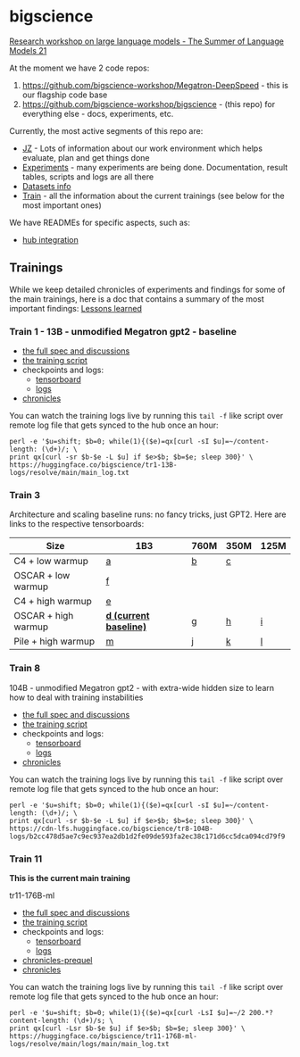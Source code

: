 # bigscience

[Research workshop on large language models - The Summer of Language Models 21](https://bigscience.huggingface.co/)

At the moment we have 2 code repos:

1. https://github.com/bigscience-workshop/Megatron-DeepSpeed - this is our flagship code base
2. https://github.com/bigscience-workshop/bigscience - (this repo) for everything else - docs, experiments, etc.

Currently, the most active segments of this repo are:

- [JZ](./jz/) - Lots of information about our work environment which helps evaluate, plan and get things done
- [Experiments](./experiments) - many experiments are being done. Documentation, result tables, scripts and logs are all there
- [Datasets info](./data/)
- [Train](./train) - all the information about the current trainings (see below for the most important ones)

We have READMEs for specific aspects, such as:
- [hub integration](./tools/README.md)


## Trainings

While we keep detailed chronicles of experiments and findings for some of the main trainings, here is a doc that contains a summary of the most important findings: [Lessons learned](train/lessons-learned.md)


### Train 1 - 13B - unmodified Megatron gpt2 - baseline

* [the full spec and discussions](./train/tr1-13B-base)
* [the training script](./train/tr1-13B-base/tr1-13B-round1.slurm)
* checkpoints and logs:
   - [tensorboard](https://huggingface.co/bigscience/tr1-13B-tensorboard/tensorboard)
   - [logs](https://huggingface.co/bigscience/tr1-13B-logs/)
* [chronicles](./train/tr1-13B-base/chronicles.md)

You can watch the training logs live by running this `tail -f` like script over remote log file that gets synced to the hub once an hour:
```
perl -e '$u=shift; $b=0; while(1){($e)=qx[curl -sI $u]=~/content-length: (\d+)/; \
print qx[curl -sr $b-$e -L $u] if $e>$b; $b=$e; sleep 300}' \
https://huggingface.co/bigscience/tr1-13B-logs/resolve/main/main_log.txt

```

### Train 3

Architecture and scaling baseline runs: no fancy tricks, just GPT2. Here are links to the respective tensorboards:

| Size                	| 1B3 	| 760M 	| 350M 	| 125M 	|
|---------------------	|-----	|------	|------	|------	|
| C4 + low warmup     	| [a](https://huggingface.co/bigscience/tr3-1B3-modeling-baseline-tensorboard)   	| [b](https://huggingface.co/bigscience/tr3b-760M-modeling-baseline-tensorboard)    	| [c](https://huggingface.co/bigscience/tr3c-350M-modeling-baseline-tensorboard)    	|      	|
| OSCAR + low warmup  	| [f](https://huggingface.co/bigscience/tr3f-1B3-diagnostic2-low-warmup-oscar-tensorboard)   	|      	|      	|      	|
| C4 + high warmup    	| [e](https://huggingface.co/bigscience/tr3e-1B3-diagnostic1-warmup-c4-tensorboard)   	|      	|      	|      	|
| OSCAR + high warmup 	| **[d (current baseline)](https://huggingface.co/bigscience/tr3d-1B3-more-warmup-tensorboard)**   	| [g](https://huggingface.co/bigscience/tr3g-760M-v2-tensorboard)    	| [h](https://huggingface.co/bigscience/tr3h-350M-v2-tensorboard)    	| [i](https://huggingface.co/bigscience/tr3i-125M-v2-tensorboard)    	|
| Pile + high warmup  	| [m](https://huggingface.co/bigscience/tr3m-1B3-pile-tensorboard)   	| [j](https://huggingface.co/bigscience/tr3j-760M-pile-tensorboard)    	| [k](https://huggingface.co/bigscience/tr3k-350M-pile-tensorboard)    	| [l](https://huggingface.co/bigscience/tr3l-125M-pile-tensorboard)    	|


### Train 8

104B - unmodified Megatron gpt2 - with extra-wide hidden size to learn how to deal with training instabilities

* [the full spec and discussions](./train/tr8-104B-wide)
* [the training script](./train/tr8-104B-wide/tr8-104B.slurm)
* checkpoints and logs:
   - [tensorboard](https://huggingface.co/bigscience/tr8-104B-logs/tensorboard)
   - [logs](https://huggingface.co/bigscience/tr8-104B-logs/tree/main/logs)
* [chronicles](./train/tr8-104B-wide/chronicles.md)

You can watch the training logs live by running this `tail -f` like script over remote log file that gets synced to the hub once an hour:
```
perl -e '$u=shift; $b=0; while(1){($e)=qx[curl -sI $u]=~/content-length: (\d+)/; \
print qx[curl -sr $b-$e -L $u] if $e>$b; $b=$e; sleep 300}' \
https://cdn-lfs.huggingface.co/bigscience/tr8-104B-logs/b2cc478d5ae7c9ec937ea2db1d2fe09de593fa2ec38c171d6cc5dca094cd79f9
```

### Train 11

**This is the current main training**

tr11-176B-ml

* [the full spec and discussions](./train/tr11-176B-ml/)
* [the training script](./train/tr11-176B-ml/tr11-176B-ml.slurm)
* checkpoints and logs:
   - [tensorboard](https://huggingface.co/bigscience/tr11-176B-ml-logs/tensorboard)
   - [logs](https://huggingface.co/bigscience/tr11-176B-ml-logs/tree/main/logs/main)
* [chronicles-prequel](./train/tr11-176B-ml/chronicles-prequel.md)
* [chronicles](./train/tr11-176B-ml/chronicles.md)

You can watch the training logs live by running this `tail -f` like script over remote log file that gets synced to the hub once an hour:
```
perl -e '$u=shift; $b=0; while(1){($e)=qx[curl -LsI $u]=~/2 200.*?content-length: (\d+)/s; \
print qx[curl -Lsr $b-$e $u] if $e>$b; $b=$e; sleep 300}' \
https://huggingface.co/bigscience/tr11-176B-ml-logs/resolve/main/logs/main/main_log.txt
```
